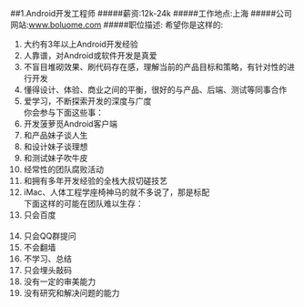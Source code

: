 ##1.Android开发工程师
#####薪资:12k-24k
#####工作地点:上海 
#####公司网站:<a href="http://www.boluome.com" target="_blank">www.boluome.com</a>
#####职位描述:
希望你是这样的:</br>
1. 大约有3年以上Android开发经验</br>
2. 人靠谱，对Android或软件开发是真爱</br>
3. 不盲目堆砌效果、刷代码存在感，理解当前的产品目标和策略，有针对性的进行开发</br>
4. 懂得设计、体验、商业之间的平衡，很好的与产品、后端、测试等同事合作</br>
5. 爱学习，不断探索开发的深度与广度</br>
你会参与下面这些事：</br>
1. 开发菠萝觅Android客户端</br>
2. 和产品妹子谈人生</br>
3. 和设计妹子谈理想</br>
4. 和测试妹子吹牛皮</br>
5. 经常性的团队腐败活动</br>
6. 和拥有多年开发经验的全栈大叔切磋技艺</br>
7. iMac、人体工程学座椅神马的就不多说了，那是标配</br>
下面这样的可能在团队难以生存：</br>
1. 只会百度</br></br>
2. 只会QQ群提问</br>
3. 不会翻墙</br>
4. 不学习、总结</br>
5. 只会埋头敲码</br>
6. 没有一定的审美能力</br>
7. 没有研究和解决问题的能力</br>
